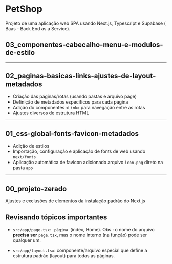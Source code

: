 # PetShop

Projeto de uma aplicação web SPA usando Next.js, Typescript e Supabase ( Baas - Back End as a Service).

## 03_componentes-cabecalho-menu-e-modulos-de-estilo

---

## 02_paginas-basicas-links-ajustes-de-layout-metadados

- Criação das páginas/rotas (usando pastas e arquivo page)
- Definição de metadados especificos para cada página
- Adição do componentes `<Link>` para navegação entre as rotas
- Ajustes diversos de estrutura HTML

---

## 01_css-global-fonts-favicon-metadados

- Adição de estilos
- Importação, configuração e aplicação de fonts de web usando `next/fonts`
- Aplicação automática de favicon adicionado arquivo `icon.png` direto na pasta `app`

---

## 00_projeto-zerado

Ajustes e exclusões de elementos da instalação padrão do Next.js

## Revisando tópicos importantes

- `src/app/page.tsx: página `(index, Home). Obs.: o nome do arquivo **precisa ser** `page.tsx`, mas o nome interno (na função) pode ser qualquer um.

- `src/app/layout.tsx`: componente/arquivo especial que define a estrutura padrão (layout) para todas as páginas.
